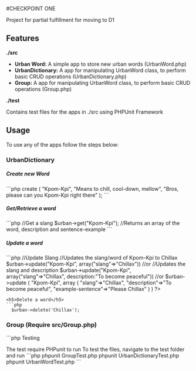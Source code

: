 #CHECKPOINT ONE
<p>
  Project for partial fulfillment for moving to D1
</p>
<h2>Features</h2>
<b>./src</b>
<ul>
  <li><b>Urban Word:</b> A simple app to store new urban words (UrbanWord.php)</li>
  <li><b>UrbanDictionary:</b> A app for manipulating UrbanWord class, to perform basic CRUD operations (UrbanDictionary.php)</li>
  <li><b>Group:</b> A app for manipulating UrbanWord class, to perform basic CRUD operations (Group.php)</li>
</ul>

<b>./test</b>
<p>Contains test files for the apps in ./src using PHPUnit Framework</p>

<h2>Usage</h2>
To use any of the apps follow the steps below:

<h3>UrbanDictionary</h3>

<h5>Create new Word</h5>
```php

  <?php
    $urban = new UrbanDictionary

    //To create new urban word, pass  
    //slang, description and sentence-example respectively
    //to create function the function

    $urban->create
    (
      "Kpom-Kpi",
      "Means to chill, cool-down, mellow",
      "Bros, please can you Kpom-Kpi right there"
    );

```

<h5>Get/Retrieve a word</h5>
```php
    //Get a slang
    $urban->get("Kpom-Kpi"); //Returns an array of the word, description and sentence-example
```

<h5>Update a word</h5>
```php
    //Update Slang
    //Updates the slang/word of Kpom-Kpi to Chillax
    $urban->update("Kpom-Kpi", array("slang"=>"Chillax"))

    //or
    //Updates the slang and description
    $urban->update("Kpom-Kpi", array("slang"=>"Chillax", description:"To become peaceful"))

    //or
    $urban->update
    (
      "Kpom-Kpi",
       array
       (
         "slang"=>"Chillax",
         "description"=>"To become peaceful",
         "example-sentence"=>"Please Chillax"
         )
    )
  ?>

```
<h5>Delete a word</h5>
```php
  $urban->delete('Chillax');
```
<h3>Group (Require src/Group.php)</h3>
```php
  <?php
    //Returns an array of words in string in descending order
    //of Highest occurence
    $group = Group::build("Let us go boom boom clark");
```


<h2>Testing</h2>
<p>
  The test require PHPunit to run
  To test the files, navigate to the test folder and run
  ```php
    phpunit GroupTest.php
    phpunit UrbanDictionaryTest.php
    phpunit UrbanWordTest.php
  ```
</p>
